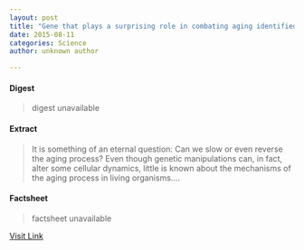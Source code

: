 ```yaml
---
layout: post
title: "Gene that plays a surprising role in combating aging identified"
date: 2015-08-11
categories: Science
author: unknown author

---
```



#### Digest
>digest unavailable

#### Extract
>It is something of an eternal question: Can we slow or even reverse the aging process? Even though genetic manipulations can, in fact, alter some cellular dynamics, little is known about the mechanisms of the aging process in living organisms....

#### Factsheet
>factsheet unavailable

[Visit Link](http://feeds.sciencedaily.com/~r/sciencedaily/~3/qTk8Adina30/140717113907.htm)


